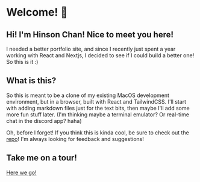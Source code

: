 # Welcome! 👋

## Hi! I'm Hinson Chan! Nice to meet you here!

I needed a better portfolio site, and since I recently just spent a year working with React and Nextjs, I decided to see if I could build a better one! So this is it :)

## What is this?

So this is meant to be a clone of my existing MacOS development environment, but in a browser, built with React and TailwindCSS. I'll start with adding markdown files just for the text bits, then maybe I'll add some more fun stuff later. (I'm thinking maybe a terminal emulator? Or real-time chat in the discord app? haha)

Oh, before I forget! If you think this is kinda cool, be sure to check out the [repo](https://external.ink?to=/github.com/flatypus/portfolio)! I'm always looking for feedback and suggestions!

## Take me on a tour!

[Here we go!](/hinson/welcome/aboutme.md)
